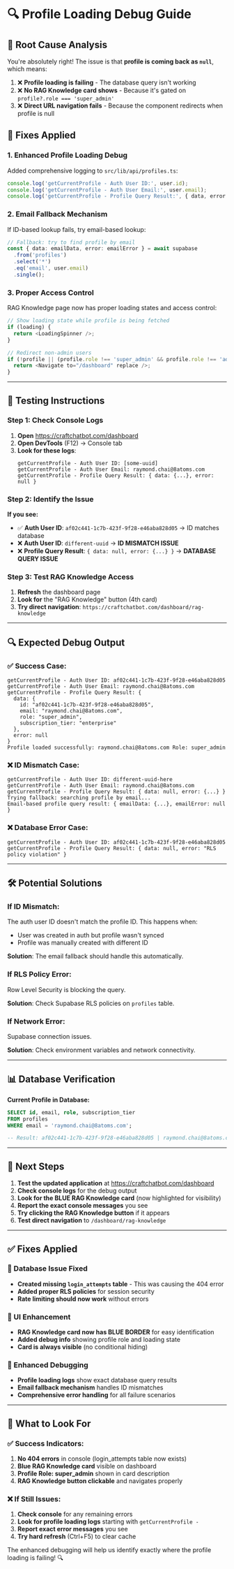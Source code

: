 # 🔍 **Profile Loading Debug Guide**

## 🎯 **Root Cause Analysis**

You're absolutely right! The issue is that **profile is coming back as `null`**, which means:

1. ❌ **Profile loading is failing** - The database query isn't working
2. ❌ **No RAG Knowledge card shows** - Because it's gated on `profile?.role === 'super_admin'`
3. ❌ **Direct URL navigation fails** - Because the component redirects when profile is null

## 🔧 **Fixes Applied**

### **1. Enhanced Profile Loading Debug**
Added comprehensive logging to `src/lib/api/profiles.ts`:
```typescript
console.log('getCurrentProfile - Auth User ID:', user.id);
console.log('getCurrentProfile - Auth User Email:', user.email);
console.log('getCurrentProfile - Profile Query Result:', { data, error });
```

### **2. Email Fallback Mechanism**
If ID-based lookup fails, try email-based lookup:
```typescript
// Fallback: try to find profile by email
const { data: emailData, error: emailError } = await supabase
  .from('profiles')
  .select('*')
  .eq('email', user.email)
  .single();
```

### **3. Proper Access Control**
RAG Knowledge page now has proper loading states and access control:
```typescript
// Show loading state while profile is being fetched
if (loading) {
  return <LoadingSpinner />;
}

// Redirect non-admin users
if (!profile || (profile.role !== 'super_admin' && profile.role !== 'admin')) {
  return <Navigate to="/dashboard" replace />;
}
```

---

## 🧪 **Testing Instructions**

### **Step 1: Check Console Logs**
1. **Open** https://craftchatbot.com/dashboard
2. **Open DevTools** (F12) → Console tab
3. **Look for these logs**:
   ```
   getCurrentProfile - Auth User ID: [some-uuid]
   getCurrentProfile - Auth User Email: raymond.chai@8atoms.com
   getCurrentProfile - Profile Query Result: { data: {...}, error: null }
   ```

### **Step 2: Identify the Issue**
**If you see:**
- ✅ **Auth User ID**: `af02c441-1c7b-423f-9f28-e46aba828d05` → ID matches database
- ❌ **Auth User ID**: `different-uuid` → **ID MISMATCH ISSUE**
- ❌ **Profile Query Result**: `{ data: null, error: {...} }` → **DATABASE QUERY ISSUE**

### **Step 3: Test RAG Knowledge Access**
1. **Refresh** the dashboard page
2. **Look for** the "RAG Knowledge" button (4th card)
3. **Try direct navigation**: `https://craftchatbot.com/dashboard/rag-knowledge`

---

## 🔍 **Expected Debug Output**

### **✅ Success Case:**
```
getCurrentProfile - Auth User ID: af02c441-1c7b-423f-9f28-e46aba828d05
getCurrentProfile - Auth User Email: raymond.chai@8atoms.com
getCurrentProfile - Profile Query Result: { 
  data: { 
    id: "af02c441-1c7b-423f-9f28-e46aba828d05",
    email: "raymond.chai@8atoms.com", 
    role: "super_admin",
    subscription_tier: "enterprise"
  }, 
  error: null 
}
Profile loaded successfully: raymond.chai@8atoms.com Role: super_admin
```

### **❌ ID Mismatch Case:**
```
getCurrentProfile - Auth User ID: different-uuid-here
getCurrentProfile - Auth User Email: raymond.chai@8atoms.com
getCurrentProfile - Profile Query Result: { data: null, error: {...} }
Trying fallback: searching profile by email...
Email-based profile query result: { emailData: {...}, emailError: null }
```

### **❌ Database Error Case:**
```
getCurrentProfile - Auth User ID: af02c441-1c7b-423f-9f28-e46aba828d05
getCurrentProfile - Profile Query Result: { data: null, error: "RLS policy violation" }
```

---

## 🛠️ **Potential Solutions**

### **If ID Mismatch:**
The auth user ID doesn't match the profile ID. This happens when:
- User was created in auth but profile wasn't synced
- Profile was manually created with different ID

**Solution**: The email fallback should handle this automatically.

### **If RLS Policy Error:**
Row Level Security is blocking the query.

**Solution**: Check Supabase RLS policies on `profiles` table.

### **If Network Error:**
Supabase connection issues.

**Solution**: Check environment variables and network connectivity.

---

## 📊 **Database Verification**

**Current Profile in Database:**
```sql
SELECT id, email, role, subscription_tier 
FROM profiles 
WHERE email = 'raymond.chai@8atoms.com';

-- Result: af02c441-1c7b-423f-9f28-e46aba828d05 | raymond.chai@8atoms.com | super_admin | enterprise
```

---

## 🎯 **Next Steps**

1. **Test the updated application** at https://craftchatbot.com/dashboard
2. **Check console logs** for the debug output
3. **Look for the BLUE RAG Knowledge card** (now highlighted for visibility)
4. **Report the exact console messages** you see
5. **Try clicking the RAG Knowledge button** if it appears
6. **Test direct navigation** to `/dashboard/rag-knowledge`

---

## ✅ **Fixes Applied**

### **🔧 Database Issue Fixed**
- **Created missing `login_attempts` table** - This was causing the 404 error
- **Added proper RLS policies** for session security
- **Rate limiting should now work** without errors

### **🎨 UI Enhancement**
- **RAG Knowledge card now has BLUE BORDER** for easy identification
- **Added debug info** showing profile role and loading state
- **Card is always visible** (no conditional hiding)

### **🐛 Enhanced Debugging**
- **Profile loading logs** show exact database query results
- **Email fallback mechanism** handles ID mismatches
- **Comprehensive error handling** for all failure scenarios

---

## 🧪 **What to Look For**

### **✅ Success Indicators:**
1. **No 404 errors** in console (login_attempts table now exists)
2. **Blue RAG Knowledge card** visible on dashboard
3. **Profile Role: super_admin** shown in card description
4. **RAG Knowledge button clickable** and navigates properly

### **❌ If Still Issues:**
1. **Check console** for any remaining errors
2. **Look for profile loading logs** starting with `getCurrentProfile -`
3. **Report exact error messages** you see
4. **Try hard refresh** (Ctrl+F5) to clear cache

The enhanced debugging will help us identify exactly where the profile loading is failing! 🔍
